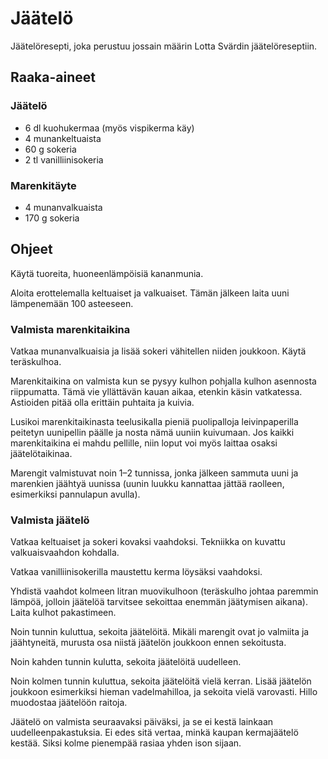 # Jäätelö

Jäätelöresepti, joka perustuu jossain määrin Lotta Svärdin jäätelöreseptiin.

## Raaka-aineet

### Jäätelö

* 6 dl kuohukermaa (myös vispikerma käy)
* 4 munankeltuaista
* 60 g sokeria
* 2 tl vanilliinisokeria

### Marenkitäyte

* 4 munanvalkuaista
* 170 g sokeria

## Ohjeet

Käytä tuoreita, huoneenlämpöisiä kananmunia.

Aloita erottelemalla keltuaiset ja valkuaiset. Tämän jälkeen laita uuni
lämpenemään 100 asteeseen.

### Valmista marenkitaikina

Vatkaa munanvalkuaisia ja lisää sokeri vähitellen
niiden joukkoon. Käytä teräskulhoa.

Marenkitaikina on valmista kun se pysyy kulhon pohjalla kulhon
asennosta riippumatta. Tämä vie yllättävän kauan aikaa, etenkin käsin
vatkatessa. Astioiden pitää olla erittäin puhtaita ja kuivia.

Lusikoi marenkitaikinasta teelusikalla pieniä puolipalloja leivinpaperilla
peitetyn uunipellin päälle ja nosta nämä uuniin kuivumaan. Jos kaikki
marenkitaikina ei mahdu pellille, niin loput voi myös laittaa osaksi
jäätelötaikinaa.

Marengit valmistuvat noin 1–2 tunnissa, jonka jälkeen sammuta uuni ja marenkien
jäähtyä uunissa (uunin luukku kannattaa jättää raolleen, esimerkiksi pannulapun
avulla). 

### Valmista jäätelö

Vatkaa keltuaiset ja sokeri kovaksi vaahdoksi. Tekniikka on kuvattu
valkuaisvaahdon kohdalla.

Vatkaa vanilliinisokerilla maustettu kerma löysäksi vaahdoksi.

Yhdistä vaahdot kolmeen litran muovikulhoon (teräskulho johtaa paremmin lämpöä,
jolloin jäätelöä tarvitsee sekoittaa enemmän jäätymisen aikana). Laita kulhot
pakastimeen.

Noin tunnin kuluttua, sekoita jäätelöitä. Mikäli marengit ovat jo valmiita ja
jäähtyneitä, murusta osa niistä jäätelön joukkoon ennen sekoitusta.

Noin kahden tunnin kulutta, sekoita jäätelöitä uudelleen.

Noin kolmen tunnin kuluttua, sekoita jäätelöitä vielä kerran. Lisää jäätelön
joukkoon esimerkiksi hieman vadelmahilloa, ja sekoita vielä varovasti. Hillo
muodostaa jäätelöön raitoja.

Jäätelö on valmista seuraavaksi päiväksi, ja se ei kestä lainkaan
uudelleenpakastuksia. Ei edes sitä vertaa, minkä kaupan kermajäätelö kestää.
Siksi kolme pienempää rasiaa yhden ison sijaan. 

